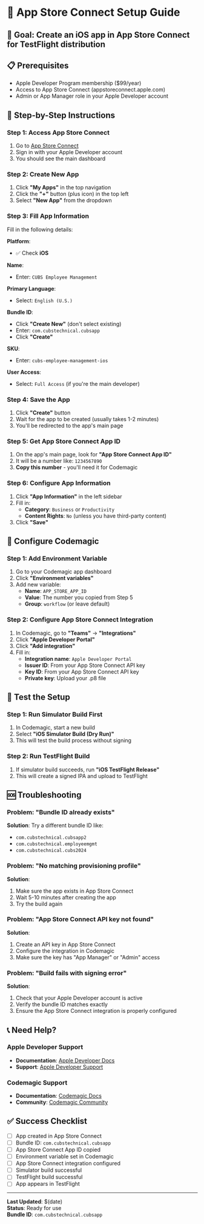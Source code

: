 # 📱 App Store Connect Setup Guide

## 🎯 **Goal**: Create an iOS app in App Store Connect for TestFlight distribution

## 📋 **Prerequisites**
- Apple Developer Program membership ($99/year)
- Access to App Store Connect (appstoreconnect.apple.com)
- Admin or App Manager role in your Apple Developer account

## 🚀 **Step-by-Step Instructions**

### **Step 1: Access App Store Connect**
1. Go to [App Store Connect](https://appstoreconnect.apple.com)
2. Sign in with your Apple Developer account
3. You should see the main dashboard

### **Step 2: Create New App**
1. Click **"My Apps"** in the top navigation
2. Click the **"+"** button (plus icon) in the top left
3. Select **"New App"** from the dropdown

### **Step 3: Fill App Information**
Fill in the following details:

**Platform**: 
- ✅ Check **iOS**

**Name**: 
- Enter: `CUBS Employee Management`

**Primary Language**: 
- Select: `English (U.S.)`

**Bundle ID**: 
- Click **"Create New"** (don't select existing)
- Enter: `com.cubstechnical.cubsapp`
- Click **"Create"**

**SKU**: 
- Enter: `cubs-employee-management-ios`

**User Access**: 
- Select: `Full Access` (if you're the main developer)

### **Step 4: Save the App**
1. Click **"Create"** button
2. Wait for the app to be created (usually takes 1-2 minutes)
3. You'll be redirected to the app's main page

### **Step 5: Get App Store Connect App ID**
1. On the app's main page, look for **"App Store Connect App ID"**
2. It will be a number like: `1234567890`
3. **Copy this number** - you'll need it for Codemagic

### **Step 6: Configure App Information**
1. Click **"App Information"** in the left sidebar
2. Fill in:
   - **Category**: `Business` or `Productivity`
   - **Content Rights**: `No` (unless you have third-party content)
3. Click **"Save"**

## 🔧 **Configure Codemagic**

### **Step 1: Add Environment Variable**
1. Go to your Codemagic app dashboard
2. Click **"Environment variables"**
3. Add new variable:
   - **Name**: `APP_STORE_APP_ID`
   - **Value**: The number you copied from Step 5
   - **Group**: `workflow` (or leave default)

### **Step 2: Configure App Store Connect Integration**
1. In Codemagic, go to **"Teams"** → **"Integrations"**
2. Click **"Apple Developer Portal"**
3. Click **"Add integration"**
4. Fill in:
   - **Integration name**: `Apple Developer Portal`
   - **Issuer ID**: From your App Store Connect API key
   - **Key ID**: From your App Store Connect API key
   - **Private key**: Upload your .p8 file

## 🧪 **Test the Setup**

### **Step 1: Run Simulator Build First**
1. In Codemagic, start a new build
2. Select **"iOS Simulator Build (Dry Run)"**
3. This will test the build process without signing

### **Step 2: Run TestFlight Build**
1. If simulator build succeeds, run **"iOS TestFlight Release"**
2. This will create a signed IPA and upload to TestFlight

## 🆘 **Troubleshooting**

### **Problem: "Bundle ID already exists"**
**Solution**: Try a different bundle ID like:
- `com.cubstechnical.cubsapp2`
- `com.cubstechnical.employeemgmt`
- `com.cubstechnical.cubs2024`

### **Problem: "No matching provisioning profile"**
**Solution**: 
1. Make sure the app exists in App Store Connect
2. Wait 5-10 minutes after creating the app
3. Try the build again

### **Problem: "App Store Connect API key not found"**
**Solution**:
1. Create an API key in App Store Connect
2. Configure the integration in Codemagic
3. Make sure the key has "App Manager" or "Admin" access

### **Problem: "Build fails with signing error"**
**Solution**:
1. Check that your Apple Developer account is active
2. Verify the bundle ID matches exactly
3. Ensure the App Store Connect integration is properly configured

## 📞 **Need Help?**

### **Apple Developer Support**
- **Documentation**: [Apple Developer Docs](https://developer.apple.com/documentation)
- **Support**: [Apple Developer Support](https://developer.apple.com/support)

### **Codemagic Support**
- **Documentation**: [Codemagic Docs](https://docs.codemagic.io)
- **Community**: [Codemagic Community](https://community.codemagic.io)

## ✅ **Success Checklist**

- [ ] App created in App Store Connect
- [ ] Bundle ID: `com.cubstechnical.cubsapp`
- [ ] App Store Connect App ID copied
- [ ] Environment variable set in Codemagic
- [ ] App Store Connect integration configured
- [ ] Simulator build successful
- [ ] TestFlight build successful
- [ ] App appears in TestFlight

---

**Last Updated**: $(date)  
**Status**: Ready for use  
**Bundle ID**: `com.cubstechnical.cubsapp`
